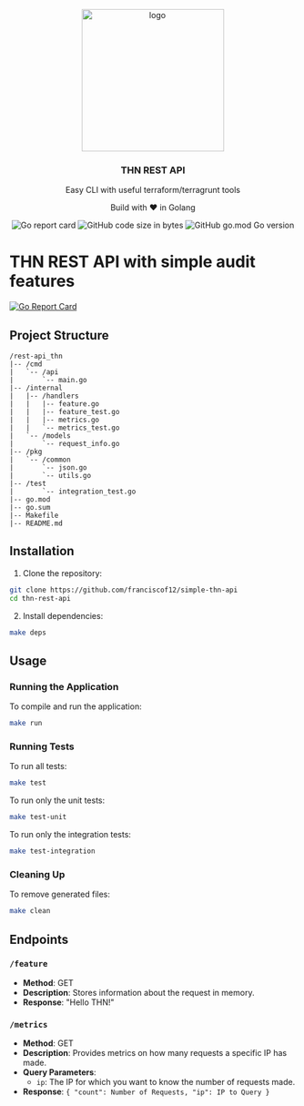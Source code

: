 <p align="center" >
    <img src="assets/logo.png" alt="logo" width="250"/>
<h3 align="center">THN REST API</h3>
<p align="center">Easy CLI with useful terraform/terragrunt tools</p>
<p align="center">Build with ❤ in Golang</p>
</p>

<p align="center" >
    <img alt="Go report card" src="https://goreportcard.com/badge/github.com/franciscof12/rest-api-thn">
    <img alt="GitHub code size in bytes" src="https://img.shields.io/github/languages/code-size/franciscof12/rest-api-thn">
    <img alt="GitHub go.mod Go version" src="https://img.shields.io/github/go-mod/go-version/franciscof12/rest-api-thn">
</p>

# THN REST API with simple audit features
[![Go Report Card](https://goreportcard.com/badge/github.com/franciscof12/rest-api-thn)](https://goreportcard.com/report/github.com/franciscof12/rest-api-thn)

## Project Structure
```
/rest-api_thn
|-- /cmd
|   `-- /api
|       `-- main.go
|-- /internal
|   |-- /handlers
|   |   |-- feature.go
|   |   |-- feature_test.go
|   |   |-- metrics.go
|   |   `-- metrics_test.go
|   `-- /models
|       `-- request_info.go
|-- /pkg
|   `-- /common
|       `-- json.go
|       `-- utils.go
|-- /test
|       `-- integration_test.go
|-- go.mod
|-- go.sum
|-- Makefile
|-- README.md
```

## Installation

1. Clone the repository:

```bash
git clone https://github.com/franciscof12/simple-thn-api
cd thn-rest-api
```

2. Install dependencies:

```bash
make deps
```

## Usage

### Running the Application

To compile and run the application:

```bash
make run
```

### Running Tests

To run all tests:

```bash
make test
```

To run only the unit tests:

```bash
make test-unit
```

To run only the integration tests:

```bash
make test-integration
```

### Cleaning Up

To remove generated files:

```bash
make clean
```

## Endpoints

### `/feature`

- **Method**: GET
- **Description**: Stores information about the request in memory.
- **Response**: "Hello THN!"

### `/metrics`

- **Method**: GET
- **Description**: Provides metrics on how many requests a specific IP has made.
- **Query Parameters**:
  - `ip`: The IP for which you want to know the number of requests made.
- **Response**: `{
  "count": Number of Requests,
  "ip": IP to Query
  }`
